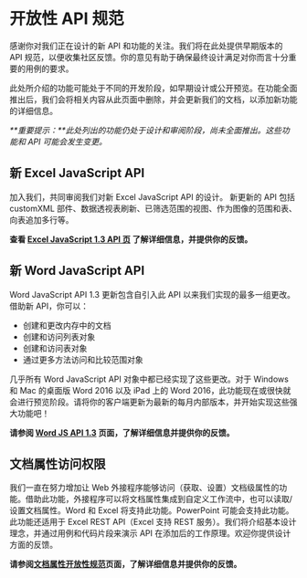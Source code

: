 # 开放性 API 规范

感谢你对我们正在设计的新 API 和功能的关注。我们将在此处提供早期版本的 API 规范，以便收集社区反馈。你的意见有助于确保最终设计满足对你而言十分重要的用例的要求。 

此处所介绍的功能可能处于不同的开发阶段，如早期设计或公开预览。在功能全面推出后，我们会将相关内容从此页面中删除，并会更新我们的文档，以添加新功能的详细信息。 

_**重要提示：**此处列出的功能仍处于设计和审阅阶段，尚未全面推出。这些功能和 API 可能会发生变更。_

## 新 Excel JavaScript API
加入我们，共同审阅我们对新 Excel JavaScript API 的设计。 新更新的 API 包括 customXML 部件、数据透视表刷新、已筛选范围的视图、作为图像的范围和表、向表追加多行等。 

**查看 [Excel JavaScript 1.3 API 页](https://github.com/OfficeDev/office-js-docs/tree/ExcelJs_1.3_OpenSpec) 了解详细信息，并提供你的反馈。**

## 新 Word JavaScript API
Word JavaScript API 1.3 更新包含自引入此 API 以来我们实现的最多一组更改。借助新 API，你可以： 

* 创建和更改内存中的文档
* 创建和访问列表对象
* 创建和访问表对象
* 通过更多方法访问和比较范围对象

几乎所有 Word JavaScript API 对象中都已经实现了这些更改。对于 Windows 和 Mac 的桌面版 Word 2016 以及 iPad 上的 Word 2016，此功能现在或很快就会进行预览阶段。请将你的客户端更新为最新的每月内部版本，并开始实现这些强大功能吧！

**请参阅 [Word JS API 1.3](https://github.com/OfficeDev/office-js-docs/tree/WordJs_1.3_Openspec/word) 页面，了解详细信息并提供你的反馈。**

## 文档属性访问权限
我们一直在努力增加让 Web 外接程序能够访问（获取、设置）文档级属性的功能。借助此功能，外接程序可以将文档属性集成到自定义工作流中，也可以读取/设置文档属性。Word 和 Excel 将支持此功能。PowerPoint 可能会支持此功能。此功能还适用于 Excel REST API（Excel 支持 REST 服务）。我们将介绍基本设计理念，并通过用例和代码片段来演示 API 在添加后的工作原理。欢迎你提供设计方面的反馈。 

**请参阅[文档属性开放性规范](https://github.com/OfficeDev/office-js-docs/tree/DocumentProperties_OpenSpec)页面，了解详细信息并提供你的反馈。**


